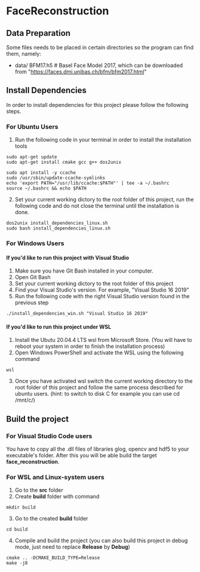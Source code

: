 # FaceReconstruction
## Data Preparation
Some files needs to be placed in certain directories so the program can find them, namely:
- data/
    BFM17.h5      # Basel Face Model 2017, which can be downloaded from "https://faces.dmi.unibas.ch/bfm/bfm2017.html"

## Install Dependencies
In order to install dependencies for this project please follow the following steps.
### For Ubuntu Users
1. Run the following code in your terminal in order to install the installation tools
```
sudo apt-get update
sudo apt-get install cmake gcc g++ dos2unix

sudo apt install -y ccache
sudo /usr/sbin/update-ccache-symlinks
echo 'export PATH="/usr/lib/ccache:$PATH"' | tee -a ~/.bashrc
source ~/.bashrc && echo $PATH
```
2. Set your current working dictory to the root folder of this project, run the following code and do not close the terminal until the installation
is done.
```
dos2unix install_dependencies_linux.sh
sudo bash install_dependencies_linux.sh
```

### For Windows Users
#### If you'd like to run this project with Visual Studio
1. Make sure you have Git Bash installed in your computer.
2. Open Git Bash
3. Set your current working dictory to the root folder of this project
4. Find your Visual Studio's version. For example, "Visual Studio 16 2019"
5. Run the following code with the right Visual Studio version found in the previous step
```
./install_dependencies_win.sh "Visual Studio 16 2019"
```
#### If you'd like to run this project under WSL
1. Install the Ubutu 20.04.4 LTS wsl from Microsoft Store. (You will have to reboot your system in order to finish the installation process)
2. Open Windows PowerShell and activate the WSL using the following command
```
wsl
```
3. Once you have activated wsl switch the current working directory to the root folder of this project and follow the same process described 
for ubuntu users. (hint: to switch to disk C for example you can use cd /mnt/c/)

## Build the project
### For Visual Studio Code users
You have to copy all the .dll files of libraries glog, opencv and hdf5 to your executable's folder. After this you will be able build the target **face_reconstruction**.
### For WSL and Linux-system users
1. Go to the **src** folder
2. Create **build** folder with command
```
mkdir build
```
3. Go to the created **build** folder
```
cd build
```
4. Compile and build the project (you can also build this project in debug mode, just need to replace **Release** by **Debug**)
```
cmake .. -DCMAKE_BUILD_TYPE=Release
make -j8
```

